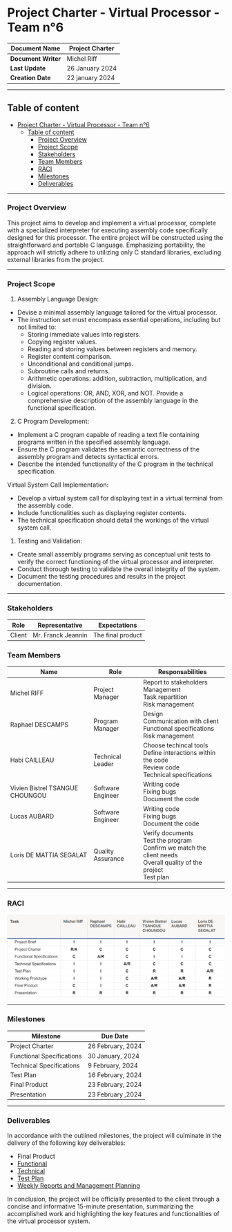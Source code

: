 # Project Charter - Virtual Processor - Team n°6

| **Document Name** | Project Charter |
| ---- | ---- |
| **Document Writer** | Michel Riff |
| **Last Update** | 26 January 2024 |
| **Creation Date** | 22 january 2024 |

- - -

## Table of content

- [Project Charter - Virtual Processor - Team n°6](#project-charter---virtual-processor---team-n6)
  - [Table of content](#table-of-content)
    - [Project Overview](#project-overview)
    - [Project Scope](#project-scope)
    - [Stakeholders](#stakeholders)
    - [Team Members](#team-members)
    - [RACI](#raci)
    - [Milestones](#milestones)
    - [Deliverables](#deliverables)

- - -

### Project Overview

This project aims to develop and implement a virtual processor, complete with a specialized interpreter for executing assembly code specifically designed for this processor. The entire project will be constructed using the straightforward and portable C language. Emphasizing portability, the approach will strictly adhere to utilizing only C standard libraries, excluding external libraries from the project.

- - -

### Project Scope

1. Assembly Language Design:
- Devise a minimal assembly language tailored for the virtual processor.
- The instruction set must encompass essential operations, including but not limited to:
    - Storing immediate values into registers.
    - Copying register values.
    - Reading and storing values between registers and memory.
    - Register content comparison.
    - Unconditional and conditional jumps.
    - Subroutine calls and returns.
    - Arithmetic operations: addition, subtraction, multiplication, and division.
    - Logical operations: OR, AND, XOR, and NOT.
Provide a comprehensive description of the assembly language in the functional specification.

2. C Program Development:
- Implement a C program capable of reading a text file containing programs written in the specified assembly language.
- Ensure the C program validates the semantic correctness of the assembly program and detects syntactical errors.
- Describe the intended functionality of the C program in the technical specification.
  
Virtual System Call Implementation:
- Develop a virtual system call for displaying text in a virtual terminal from the assembly code.
- Include functionalities such as displaying register contents.
- The technical specification should detail the workings of the virtual system call.

1. Testing and Validation:
- Create small assembly programs serving as conceptual unit tests to verify the correct functioning of the virtual processor and interpreter.
- Conduct thorough testing to validate the overall integrity of the system.
- Document the testing procedures and results in the project documentation.

- - -

### Stakeholders

| Role | Representative | Expectations |
| ---- | ---- | ---- |
| Client | Mr. Franck Jeannin | The final product |

### Team Members

| Name | Role | Responsabilities |
| ---- | ---- | ---- |
| Michel RIFF | Project Manager | Report to stakeholders<br>Management <br>Task repartition<br>Risk management |
| Raphael DESCAMPS | Program Manager | Design<br>Communication with client<br>Functional specifications<br>Risk management |
| Habi CAILLEAU | Technical Leader | Choose techincal tools<br>Define interactions within the code<br>Review code<br>Technical specifications |
| Vivien Bistrel TSANGUE CHOUNGOU | Software Engineer | Writing code<br>Fixing bugs<br>Document the code |
| Lucas AUBARD | Software Engineer | Writing code<br>Fixing bugs<br>Document the code |
| Loris DE MATTIA SEGALAT | Quality Assurance | Verify documents<br>Test the program<br>Confirm we match the client needs<br>Overall quality of the project<br>Test plan |

- - -

### RACI

![RACI](picture/RACI.png)

- - -

### Milestones

| Milestone | Due Date |
| ---- | ---- |
| Project Charter | 26 February, 2024 |
| Functional Specifications | 30 January, 2024 |
| Technical Specifications | 9 February, 2024 |
| Test Plan | 16 February, 2024 |
| Final Product | 23 February, 2024 |
| Presentation | 23 February ,2024 |

- - -

### Deliverables
In accordance with the outlined milestones, the project will culminate in the delivery of the following key deliverables:

- Final Product
- [Functional](./Documents/FunctionalSpecification/FunctionalSpecification.md)
- [Technical](./Documents/TechnicalSpecification/TechnicalSpecification.md)
- [Test Plan](./Documents/TestPlan/TestPlan.md)
- [Weekly Reports and Management Planning](./Documents/Weeklyreports/Management.md)

In conclusion, the project will be officially presented to the client through a concise and informative 15-minute presentation, summarizing the accomplished work and highlighting the key features and functionalities of the virtual processor system.
